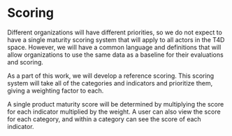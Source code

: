 # Scoring

Different organizations will have different priorities, so we do not expect to have a single
maturity scoring system that will apply to all actors in the T4D space. However, we will
have a common language and definitions that will allow organizations to use the same data
as a baseline for their evaluations and scoring.

As a part of this work, we will develop a reference scoring. This scoring system will
take all of the categories and indicators and prioritize them, giving a weighting factor
to each. 

A single product maturity score will be determined by multiplying the score for each indicator
multiplied by the weight. A user can also view the score for each category, and within a 
category can see the score of each indicator.